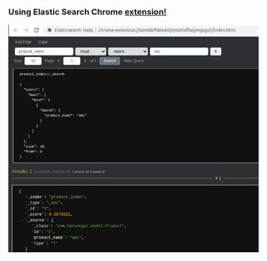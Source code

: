 ### Using Elastic Search Chrome [extension!](https://chrome.google.com/webstore/detail/elasticsearch-tools/aombbfhbleaidjmbahldfbajjmgkgojl)
![read message](src/main/resources/images/elesticsearch.png)
